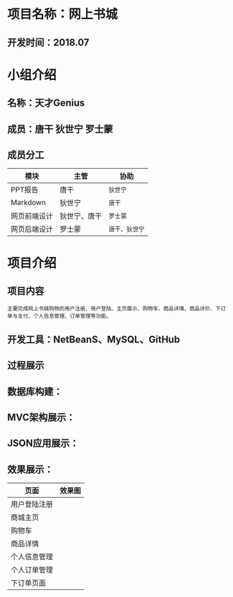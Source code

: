 # 项目名称：网上书城
## 开发时间：2018.07
# 小组介绍
## 名称：天才Genius
## 成员：唐干 狄世宁 罗士蒙
## 成员分工  
|**模块**|**主管**|**协助**|
|---|---|----
|PPT报告|唐干|`狄世宁`
|Markdown|狄世宁|`唐干`
|网页前端设计|狄世宁、唐干|`罗士蒙`
|网页后端设计|罗士蒙|`唐干、狄世宁`
# 项目介绍
## 项目内容
    主要完成网上书城购物的用户注册、用户登陆、主页展示、购物车、商品详情、商品评价、下订单与支付、个人信息管理、订单管理等功能。
## 开发工具：NetBeanS、MySQL、GitHub
## 过程展示
## 数据库构建：
## MVC架构展示：
## JSON应用展示：
## 效果展示：
|**页面**|**效果图**|
|---|---
|用户登陆注册|
|商城主页|
|购物车|
|商品详情|
|个人信息管理|
|个人订单管理|
|下订单页面|
